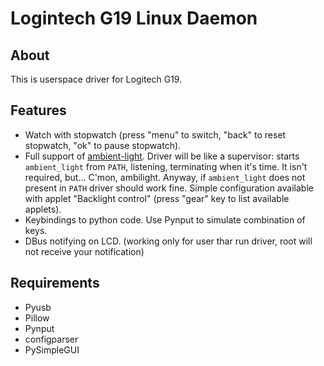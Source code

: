   Logintech G19 Linux Daemon
============================

  About
-------

  This is userspace driver for Logitech G19.
  
  Features
----------

  + Watch with stopwatch (press "menu" to switch, "back" to reset stopwatch, "ok" to pause stopwatch).
  + Full support of [ambient-light](https://github.com/GRayHook/ambient-light). Driver will be like a supervisor: starts `ambient_light` from `PATH`, listening, terminating when it's time. It isn't required, but... C'mon, ambilight. Anyway, if `ambient_light` does not present in `PATH` driver should work fine. Simple configuration available with applet "Backlight control" (press "gear" key to list available applets).
  + Keybindings to python code. Use Pynput to simulate combination of keys.
  + DBus notifying on LCD. (working only for user thar run driver, root will not receive your notification)

  Requirements
--------------

  + Pyusb
  + Pillow
  + Pynput
  + configparser
  + PySimpleGUI
